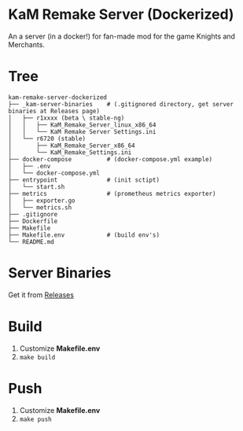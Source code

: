 # KaM Remake Server (Dockerized)

An a server (in a docker!) for fan-made mod for the game Knights and Merchants.

# Tree

```
kam-remake-server-dockerized
├── _kam-server-binaries    # (.gitignored directory, get server binaries at Releases page)
│   ├── r1xxxx (beta \ stable-ng)
│   │   ├── KaM_Remake_Server_linux_x86_64
│   │   └── KaM Remake Server Settings.ini
│   └── r6720 (stable)
│       ├── KaM_Remake_Server_x86_64
│       └── KaM_Remake_Settings.ini
├── docker-compose          # (docker-compose.yml example)
│   ├── .env
│   └── docker-compose.yml
├── entrypoint              # (init sctipt)
│   └── start.sh
├── metrics                 # (prometheus metrics exporter)
│   ├── exporter.go
│   └── metrics.sh
├── .gitignore
├── Dockerfile
├── Makefile
├── Makefile.env            # (build env's)
└── README.md
```

# Server Binaries

Get it from [Releases](https://github.com/ishad0w/kam_remake_server_dockerized/releases)

# Build

1. Customize __Makefile.env__
2. `make build`

# Push

1. Customize __Makefile.env__
2. `make push`

